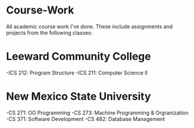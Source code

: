 # Course-Work
All academic course work I've done. These include assignments and projects from the following classes:
# Leeward Community College
-ICS 212: Program Structure 
-ICS 211: Computer Science II 
# New Mexico State University
-CS 271: OO Programming 
-CS 273: Machine Programming & Orgranization 
-CS 371: Software Development
-CS 482: Database Management 
